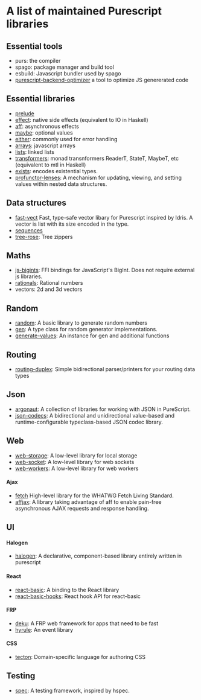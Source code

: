 # A list of maintained Purescript libraries

## Essential tools
- purs: the compiler
- spago: package manager and build tool
- esbuild: Javascript bundler used by spago
- [purescript-backend-optimizer](https://github.com/aristanetworks/purescript-backend-optimizer) a tool to optimize JS genererated code

## Essential libraries
- [prelude](https://github.com/purescript/purescript-prelude)
- [effect](https://github.com/purescript/purescript-effect): native side effects (equivalent to IO in Haskell)
- [aff](https://github.com/purescript-contrib/purescript-aff): asynchronous effects
- [maybe](https://github.com/purescript/purescript-maybe): optional values
- [either](https://github.com/purescript/purescript-either): commonly used for error handling
- [arrays](https://github.com/purescript/purescript-arrays): javascript arrays
- [lists](https://github.com/purescript/purescript-lists): linked lists
- [transformers](https://github.com/purescript/purescript-transformers): monad transnformers ReaderT, StateT, MaybeT, etc (equivalent to mtl in Haskell)
- [exists](https://github.com/purescript/purescript-exists): encodes existential types.
- [profunctor-lenses](https://github.com/purescript-contrib/purescript-profunctor-lenses): A mechanism for updating, viewing, and setting values within nested data structures.

## Data structures
- [fast-vect](https://github.com/sigma-andex/purescript-fast-vect) Fast, type-safe vector libary for Purescript inspired by Idris. A vector is list with its size encoded in the type.
- [sequences](https://github.com/hdgarrood/purescript-sequences)
- [tree-rose](https://github.com/JordanMartinez/purescript-tree-rose): Tree zippers

## Maths
- [js-bigints](https://github.com/rowtype-yoga/purescript-js-bigints):  FFI bindings for JavaScript's BigInt. Does not require external js libraries.
- [rationals](https://github.com/purescript-contrib/purescript-rationals): Rational numbers
- vectors: 2d and 3d vectors

## Random
- [random](https://github.com/purescript/purescript-random): A basic library to generate random numbers
- [gen](https://github.com/purescript/purescript-gen): A type class for random generator implementations.
- [generate-values](https://github.com/jordanmartinez/purescript-generate-values): An instance for gen and additional functions

## Routing
- [routing-duplex](https://github.com/natefaubion/purescript-routing-duplex): Simple bidirectional parser/printers for your routing data types

## Json
- [argonaut](https://github.com/purescript-contrib/purescript-argonaut): A collection of libraries for working with JSON in PureScript.
- [json-codecs](https://github.com/jordanmartinez/purescript-json-codecs): A bidirectional and unidirectional value-based and runtime-configurable typeclass-based JSON codec library. 

## Web

- [web-storage](https://github.com/purescript-web/purescript-web-storage): A low-level library for local storage
- [web-socket](https://github.com/purescript-web/purescript-web-socket): A low-level library for web sockets
- [web-workers](https://github.com/gbagan/purescript-web-workers): A low-level library for web workers

#### Ajax
- [fetch](https://github.com/rowtype-yoga/purescript-fetch) High-level library for the WHATWG Fetch Living Standard.
- [affjax](https://github.com/purescript-contrib/purescript-affjax): A library taking advantage of aff to enable pain-free asynchronous AJAX requests and response handling.

## UI
#### Halogen
- [halogen](https://github.com/purescript-halogen/purescript-halogen): A declarative, component-based library entirely written in purescript

#### React
- [react-basic](https://github.com/lumihq/purescript-react-basic): A binding to the React library
- [react-basic-hooks](https://github.com/megamaddu/purescript-react-basic-hooks): React hook API for react-basic

#### FRP
- [deku](https://github.com/mikesol/purescript-deku): A FRP web framework for apps that need to be fast
- [hyrule](https://github.com/mikesol/purescript-hyrule): An event library

#### CSS
- [tecton](https://github.com/nsaunders/purescript-tecton): Domain-specific language for authoring CSS

## Testing
- [spec](https://github.com/purescript-spec/purescript-spec): A testing framework, inspired by hspec.
